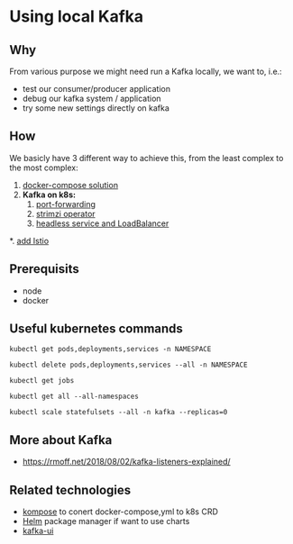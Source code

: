 # Using local Kafka 

## Why

From various purpose we might need run a Kafka locally, we want to, i.e.:
- test our consumer/producer application
- debug our kafka system / application
- try some new settings directly on kafka

## How

We basicly have 3 different way to achieve this, from the least complex to the most complex:
1. [docker-compose solution](./docs/docker-compose-kafka.md)
1. **Kafka on k8s:**
    1. [port-forwarding](./docs/k8s-port-forward.md)
    1. [strimzi operator](./docs/k8s-with-strimzi.md)
    1. [headless service and LoadBalancer](./docs/k8s-headless-service.md)

*. [add Istio](add-istio.cmd)

## Prerequisits
- node
- docker

## Useful kubernetes commands

`kubectl get pods,deployments,services -n NAMESPACE`

`kubectl delete pods,deployments,services --all -n NAMESPACE`

`kubectl get jobs`

`kubectl get all --all-namespaces`

`kubectl scale statefulsets --all -n kafka --replicas=0`

## More about Kafka
- https://rmoff.net/2018/08/02/kafka-listeners-explained/

## Related technologies
- [kompose](https://kompose.io/) to conert docker-compose,yml to k8s CRD
- [Helm](https://helm.sh/) package manager if want to use charts
- [kafka-ui](https://github.com/provectus/kafka-ui)